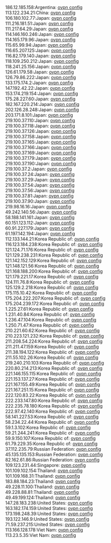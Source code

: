 186.12.185.158:Argentina: [ovpn config](vpn/186_12_185_158.ovpn)  
113.122.234.21:China: [ovpn config](vpn/113_122_234_21.ovpn)  
106.180.102.77:Japan: [ovpn config](vpn/106_180_102_77.ovpn)  
111.216.181.51:Japan: [ovpn config](vpn/111_216_181_51.ovpn)  
111.217.64.29:Japan: [ovpn config](vpn/111_217_64_29.ovpn)  
114.146.160.246:Japan: [ovpn config](vpn/114_146_160_246.ovpn)  
114.165.179.96:Japan: [ovpn config](vpn/114_165_179_96.ovpn)  
115.65.99.94:Japan: [ovpn config](vpn/115_65_99_94.ovpn)  
116.65.207.125:Japan: [ovpn config](vpn/116_65_207_125.ovpn)  
116.82.179.140:Japan: [ovpn config](vpn/116_82_179_140.ovpn)  
118.109.250.212:Japan: [ovpn config](vpn/118_109_250_212.ovpn)  
118.241.25.156:Japan: [ovpn config](vpn/118_241_25_156.ovpn)  
126.61.179.58:Japan: [ovpn config](vpn/126_61_179_58.ovpn)  
126.79.86.222:Japan: [ovpn config](vpn/126_79_86_222.ovpn)  
133.175.174.2:Japan: [ovpn config](vpn/133_175_174_2.ovpn)  
147.192.42.22:Japan: [ovpn config](vpn/147_192_42_22.ovpn)  
153.174.219.154:Japan: [ovpn config](vpn/153_174_219_154.ovpn)  
175.28.227.60:Japan: [ovpn config](vpn/175_28_227_60.ovpn)  
182.167.220.214:Japan: [ovpn config](vpn/182_167_220_214.ovpn)  
202.126.28.248:Japan: [ovpn config](vpn/202_126_28_248.ovpn)  
203.171.8.101:Japan: [ovpn config](vpn/203_171_8_101.ovpn)  
219.100.37.110:Japan: [ovpn config](vpn/219_100_37_110.ovpn)  
219.100.37.118:Japan: [ovpn config](vpn/219_100_37_118.ovpn)  
219.100.37.126:Japan: [ovpn config](vpn/219_100_37_126.ovpn)  
219.100.37.158:Japan: [ovpn config](vpn/219_100_37_158.ovpn)  
219.100.37.165:Japan: [ovpn config](vpn/219_100_37_165.ovpn)  
219.100.37.166:Japan: [ovpn config](vpn/219_100_37_166.ovpn)  
219.100.37.169:Japan: [ovpn config](vpn/219_100_37_169.ovpn)  
219.100.37.179:Japan: [ovpn config](vpn/219_100_37_179.ovpn)  
219.100.37.190:Japan: [ovpn config](vpn/219_100_37_190.ovpn)  
219.100.37.2:Japan: [ovpn config](vpn/219_100_37_2.ovpn)  
219.100.37.24:Japan: [ovpn config](vpn/219_100_37_24.ovpn)  
219.100.37.29:Japan: [ovpn config](vpn/219_100_37_29.ovpn)  
219.100.37.54:Japan: [ovpn config](vpn/219_100_37_54.ovpn)  
219.100.37.56:Japan: [ovpn config](vpn/219_100_37_56.ovpn)  
219.100.37.81:Japan: [ovpn config](vpn/219_100_37_81.ovpn)  
219.100.37.90:Japan: [ovpn config](vpn/219_100_37_90.ovpn)  
219.98.16.16:Japan: [ovpn config](vpn/219_98_16_16.ovpn)  
49.242.140.56:Japan: [ovpn config](vpn/49_242_140_56.ovpn)  
58.188.141.161:Japan: [ovpn config](vpn/58_188_141_161.ovpn)  
60.151.123.112:Japan: [ovpn config](vpn/60_151_123_112.ovpn)  
60.91.227.179:Japan: [ovpn config](vpn/60_91_227_179.ovpn)  
61.197.142.194:Japan: [ovpn config](vpn/61_197_142_194.ovpn)  
112.133.144.21:Korea Republic of: [ovpn config](vpn/112_133_144_21.ovpn)  
116.123.184.238:Korea Republic of: [ovpn config](vpn/116_123_184_238.ovpn)  
121.124.71.176:Korea Republic of: [ovpn config](vpn/121_124_71_176.ovpn)  
121.129.238.231:Korea Republic of: [ovpn config](vpn/121_129_238_231.ovpn)  
121.142.152.129:Korea Republic of: [ovpn config](vpn/121_142_152_129.ovpn)  
121.148.121.56:Korea Republic of: [ovpn config](vpn/121_148_121_56.ovpn)  
121.168.188.200:Korea Republic of: [ovpn config](vpn/121_168_188_200.ovpn)  
121.179.221.17:Korea Republic of: [ovpn config](vpn/121_179_221_17.ovpn)  
124.111.76.8:Korea Republic of: [ovpn config](vpn/124_111_76_8.ovpn)  
125.129.2.218:Korea Republic of: [ovpn config](vpn/125_129_2_218.ovpn)  
175.115.10.42:Korea Republic of: [ovpn config](vpn/175_115_10_42.ovpn)  
175.204.222.207:Korea Republic of: [ovpn config](vpn/175_204_222_207.ovpn)  
175.204.239.172:Korea Republic of: [ovpn config](vpn/175_204_239_172.ovpn)  
1.225.27.61:Korea Republic of: [ovpn config](vpn/1_225_27_61.ovpn)  
1.231.40.84:Korea Republic of: [ovpn config](vpn/1_231_40_84.ovpn)  
1.236.47.104:Korea Republic of: [ovpn config](vpn/1_236_47_104.ovpn)  
1.250.71.47:Korea Republic of: [ovpn config](vpn/1_250_71_47.ovpn)  
210.221.60.62:Korea Republic of: [ovpn config](vpn/210_221_60_62.ovpn)  
210.223.121.232:Korea Republic of: [ovpn config](vpn/210_223_121_232.ovpn)  
211.208.54.224:Korea Republic of: [ovpn config](vpn/211_208_54_224.ovpn)  
211.211.47.159:Korea Republic of: [ovpn config](vpn/211_211_47_159.ovpn)  
211.38.194.122:Korea Republic of: [ovpn config](vpn/211_38_194_122.ovpn)  
211.55.102.26:Korea Republic of: [ovpn config](vpn/211_55_102_26.ovpn)  
219.240.210.103:Korea Republic of: [ovpn config](vpn/219_240_210_103.ovpn)  
220.80.214.213:Korea Republic of: [ovpn config](vpn/220_80_214_213.ovpn)  
221.146.155.115:Korea Republic of: [ovpn config](vpn/221_146_155_115.ovpn)  
221.153.137.27:Korea Republic of: [ovpn config](vpn/221_153_137_27.ovpn)  
221.167.155.49:Korea Republic of: [ovpn config](vpn/221_167_155_49.ovpn)  
221.167.251.15:Korea Republic of: [ovpn config](vpn/221_167_251_15.ovpn)  
222.120.83.22:Korea Republic of: [ovpn config](vpn/222_120_83_22.ovpn)  
222.233.147.80:Korea Republic of: [ovpn config](vpn/222_233_147_80.ovpn)  
222.235.78.180:Korea Republic of: [ovpn config](vpn/222_235_78_180.ovpn)  
222.97.42.140:Korea Republic of: [ovpn config](vpn/222_97_42_140.ovpn)  
58.141.227.53:Korea Republic of: [ovpn config](vpn/58_141_227_53.ovpn)  
58.234.22.44:Korea Republic of: [ovpn config](vpn/58_234_22_44.ovpn)  
59.1.3.102:Korea Republic of: [ovpn config](vpn/59_1_3_102.ovpn)  
59.21.244.241:Korea Republic of: [ovpn config](vpn/59_21_244_241.ovpn)  
59.9.150.107:Korea Republic of: [ovpn config](vpn/59_9_150_107.ovpn)  
61.79.229.35:Korea Republic of: [ovpn config](vpn/61_79_229_35.ovpn)  
37.112.235.79:Russian Federation: [ovpn config](vpn/37_112_235_79.ovpn)  
45.135.135.153:Russian Federation: [ovpn config](vpn/45_135_135_153.ovpn)  
82.162.61.86:Russian Federation: [ovpn config](vpn/82_162_61_86.ovpn)  
109.123.231.44:Singapore: [ovpn config](vpn/109_123_231_44.ovpn)  
101.109.102.154:Thailand: [ovpn config](vpn/101_109_102_154.ovpn)  
101.109.168.31:Thailand: [ovpn config](vpn/101_109_168_31.ovpn)  
183.88.184.23:Thailand: [ovpn config](vpn/183_88_184_23.ovpn)  
49.228.11.100:Thailand: [ovpn config](vpn/49_228_11_100.ovpn)  
49.228.88.81:Thailand: [ovpn config](vpn/49_228_88_81.ovpn)  
49.49.199.124:Thailand: [ovpn config](vpn/49_49_199_124.ovpn)  
147.28.183.238:United States: [ovpn config](vpn/147_28_183_238.ovpn)  
163.182.174.159:United States: [ovpn config](vpn/163_182_174_159.ovpn)  
173.198.248.39:United States: [ovpn config](vpn/173_198_248_39.ovpn)  
193.122.146.9:United States: [ovpn config](vpn/193_122_146_9.ovpn)  
71.59.237.215:United States: [ovpn config](vpn/71_59_237_215.ovpn)  
113.166.128.178:Viet Nam: [ovpn config](vpn/113_166_128_178.ovpn)  
113.23.5.35:Viet Nam: [ovpn config](vpn/113_23_5_35.ovpn)  
